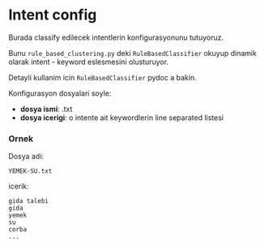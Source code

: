 # Intent config

Burada classify edilecek intentlerin konfigurasyonunu tutuyoruz.

Bunu `rule_based_clustering.py` deki `RuleBasedClassifier` okuyup dinamik olarak intent - keyword eslesmesini olusturuyor.

Detayli kullanim icin `RuleBasedClassifier` pydoc a bakin.

Konfigurasyon dosyalari soyle:

   - **dosya ismi**: <INTENT>.txt
   - **dosya icerigi**: o intente ait keywordlerin line separated listesi

### Ornek
Dosya adi:

```
YEMEK-SU.txt
```

icerik:

``` 
gida talebi
gida
yemek
su
corba
...
```
